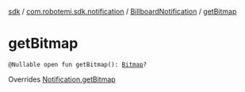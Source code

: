 [sdk](../../index.md) / [com.robotemi.sdk.notification](../index.md) / [BillboardNotification](index.md) / [getBitmap](./get-bitmap.md)

# getBitmap

`@Nullable open fun getBitmap(): `[`Bitmap`](https://developer.android.com/reference/android/graphics/Bitmap.html)`?`

Overrides [Notification.getBitmap](../-notification/get-bitmap.md)

